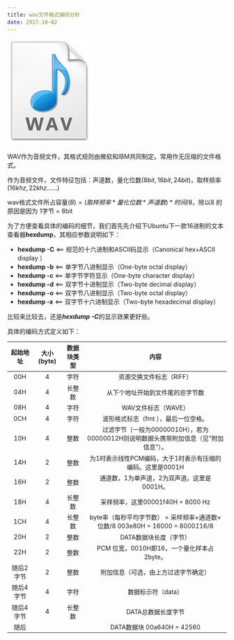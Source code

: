 ```yaml
---
title: wav文件格式编码分析
date: 2017-10-02
---
```

![](https://raw.githubusercontent.com/smilelc3/blog/main/images/wav文件格式编码分析/9c16fdfaaf51f3debacc0e5a95eef01f3a297995.png)

WAV作为音频文件，其格式规则由微软和IBM共同制定。常用作无压缩的文件格式。

作为音频文件，文件特征包括：声道数，量化位数$(8bit, 16bit, 24bit)$，取样频率$(16khz, 22khz……)$

wav格式文件所占容量$(B) = (取样频率 * 量化位数 * 声道数) * 时间 / 8$，除以8 的原因是因为 1字节 = 8bit

为了方便查看具体的编码的细节，我们首先先介绍下Ubuntu下一款16进制的文本查看器**hexdump**，其相应参数说明如下：

* **hexdump -C**      <== 规范的十六进制和ASCII码显示（Canonical hex+ASCII display ）
* **hexdump -b**      <== 单字节八进制显示（One-byte octal display）
* **hexdump -c**      <== 单字节字符显示（One-byte character display） 
* **hexdump -d**      <== 双字节十进制显示（Two-byte decimal display） 
* **hexdump -o**     <== 双字节八进制显示（Two-byte octal display）
* **hexdump -x**       <== 双字节十六进制显示（Two-byte hexadecimal display） 

比较来比较去，还是***hexdump -C***的显示效果更好些。

具体的编码方式定义如下：

| 起始地址  | 大小(byte) | 数据块类型 |                             内容                             |
| :-------: | :--------: | :--------: | :----------------------------------------------------------: |
|    00H    |     4      |    字符    |                   资源交换文件标志（RIFF）                   |
|    04H    |     4      |   长整数   |               从下个地址开始到文件尾的总字节数               |
|    08H    |     4      |    字符    |                     WAV文件标志（WAVE）                      |
|    0CH    |     4      |    字符    |             波形格式标志（fmt ），最后一位空格。             |
|    10H    |     4      |    整数    | 过滤字节（一般为00000010H），若为00000012H则说明数据头携带附加信息（见“附加信息”）。 |
|    14H    |     2      |    整数    |  为1时表示线性PCM编码，大于1时表示有压缩的编码。这里是0001H  |
|    16H    |     2      |    整数    |         通道数，1为单声道，2为双声道。这里是0001H。          |
|    18H    |     4      |   长整数   |              采样频率，这里00001f40H = 8000 Hz               |
|    1CH    |     4      |   长整数   | byte率（每秒平均字节数） = 采样频率×通道数×位数/8  003e80H = 16000 = 8000*1*16/8 |
|    20H    |     2      |    整数    |                    DATA数据块长度（字节）                    |
|    22H    |     2      |    整数    |          PCM 位宽，0010H即16，一个量化样本占2byte。          |
| 随后2字节 |     2      |    整数    |             附加信息（可选，由上方过滤字节确定）             |
| 随后4字节 |     4      |    字符    |                      数据标示符（data）                      |
| 随后4字节 |     4      |   长整数   |                      DATA总数据长度字节                      |
|   随后    |            |            |                  DATA数据块 00a640H = 42560                  |